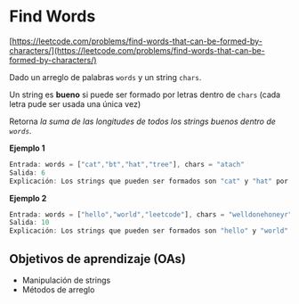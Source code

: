 # Find Words

[https://leetcode.com/problems/find-words-that-can-be-formed-by-characters/](https://leetcode.com/problems/find-words-that-can-be-formed-by-characters/)

Dado un arreglo de palabras `words` y un string `chars`.

Un string es __bueno__ si puede ser formado por letras dentro de `chars` (cada
letra pude ser usada una única vez)

Retorna _la suma de las longitudes de todos los strings buenos dentro de `words`_.

__Ejemplo 1__

```js
Entrada: words = ["cat","bt","hat","tree"], chars = "atach"
Salida: 6
Explicación: Los strings que pueden ser formados son "cat" y "hat" por lo tanto la respuesta es 3 + 3 = 6.
```

__Ejemplo 2__

```js
Entrada: words = ["hello","world","leetcode"], chars = "welldonehoneyr"
Salida: 10
Explicación: Los strings que pueden ser formados son "hello" y "world" por lo tanto la respuesta es 5 + 5 = 10.
```

## Objetivos de aprendizaje (OAs)

- Manipulación de strings
- Métodos de arreglo
